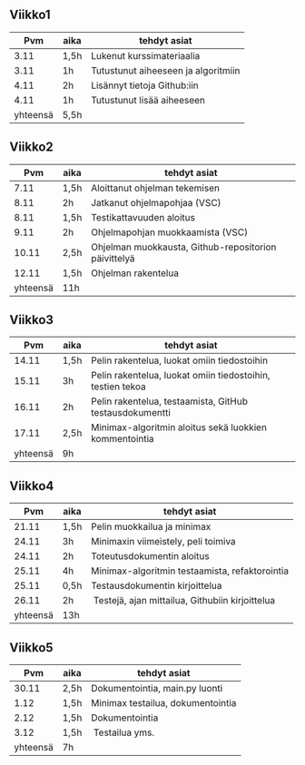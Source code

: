 ## Viikko1
| Pvm | aika | tehdyt asiat |
| --- | --- | --- |
| 3.11 | 1,5h | Lukenut kurssimateriaalia |
| 3.11 | 1h | Tutustunut aiheeseen ja algoritmiin |
| 4.11 | 2h | Lisännyt tietoja Github:iin |
| 4.11 | 1h | Tutustunut lisää aiheeseen |
| yhteensä | 5,5h | |

## Viikko2
| Pvm | aika | tehdyt asiat |
| --- | --- | --- |
| 7.11 | 1,5h | Aloittanut ohjelman tekemisen |
| 8.11 | 2h | Jatkanut ohjelmapohjaa (VSC) |
| 8.11 | 1,5h | Testikattavuuden aloitus |
| 9.11 | 2h | Ohjelmapohjan muokkaamista (VSC) |
| 10.11 | 2,5h | Ohjelman muokkausta, Github-repositorion päivittelyä |
| 12.11 | 1,5h | Ohjelman rakentelua |
| yhteensä | 11h | |

## Viikko3
| Pvm | aika | tehdyt asiat |
| --- | --- | --- |
| 14.11 | 1,5h | Pelin rakentelua, luokat omiin tiedostoihin |
| 15.11 | 3h | Pelin rakentelua, luokat omiin tiedostoihin, testien tekoa |
| 16.11 | 2h | Pelin rakentelua, testaamista, GitHub testausdokumentti |
| 17.11 | 2,5h | Minimax-algoritmin aloitus sekä luokkien kommentointia |
| yhteensä | 9h | |

## Viikko4
| Pvm | aika | tehdyt asiat |
| --- | --- | --- |
| 21.11 | 1,5h | Pelin muokkailua ja minimax |
| 24.11 | 3h | Minimaxin viimeistely, peli toimiva |
| 24.11 | 2h | Toteutusdokumentin aloitus |
| 25.11| 4h | Minimax-algoritmin testaamista, refaktorointia|
| 25.11 | 0,5h | Testausdokumentin kirjoittelua |
| 26.11 | 2h | Testejä, ajan mittailua, Githubiin kirjoittelua |
| yhteensä | 13h | |

## Viikko5
| Pvm | aika | tehdyt asiat |
| --- | --- | --- |
| 30.11 | 2,5h | Dokumentointia, main.py luonti |
| 1.12 | 1,5h | Minimax testailua, dokumentointia |
| 2.12 | 1,5h | Dokumentointia |
| 3.12 | 1,5h | Testailua yms. |
| yhteensä | 7h | |
